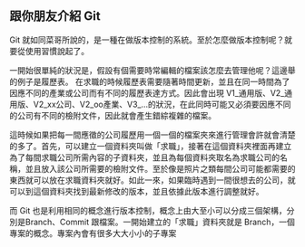 ## 跟你朋友介紹 Git

Git 就如同菜哥所說的，是一種在做版本控制的系統。至於怎麼做版本控制呢？就要從使用習慣說起了。

一開始很單純的狀況是，假設有個需要時常編輯的檔案該怎麼去管理他呢？這邊舉的例子是履歷表。
在求職的時候履歷表需要隨著時間更新，並且在同一時間為了因應不同的產業或公司而有不同的履歷表達方式。因此會出現 V1_通用版、V2_通用版、V2_xx公司、V2_oo產業、V3_...的狀況，在此同時可能又必須要因應不同的公司有不同的檢附文件，因此就會產生錯綜複雜的檔案。

這時候如果把每一間應徵的公司履歷用一個一個的檔案夾來進行管理會許就會清楚的多了。首先，可以建立一個資料夾叫做「求職」，接著在這個資料夾裡面再建立為了每間求職公司所需內容的子資料夾，並且為每個資料夾取名為求職公司的名稱，並且放入該公司所需要的檢附文件。至於像是照片之類每間公司可能都需要的東西就可以放在求職資料夾就好。如此一來，如果臨時遇到一間很想去的公司，就可以到這個資料夾找到最新修改的版本，並且依據此版本進行調整就好。

而 Git 也是利用相同的概念進行版本控制，概念上由大至小可以分成三個架構，分別是Branch、Commit 跟檔案。一開始建立的「求職」資料夾就是 Branch，一個專案的概念。專案內會有很多大大小小的子專案